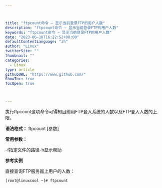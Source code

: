 ```yaml
---



title: "ftpcount命令 – 显示当前登录FTP的用户人数"
description: "ftpcount命令 – 显示当前登录FTP的用户人数"
keywords: "ftpcount命令 – 显示当前登录FTP的用户人数"
date: "2023-06-18T16:22:52+08:00"
defaultContentLanguage: "zh"
author: "Linux"
twitterSite: ""
thumbnail: ""
categories:
  - Linux
type: article
githubURL: "https://www.github.com/"
ShowToc: true
TocOpen: true



---
```


执行ftpcount这项命令可得知目前用FTP登入系统的人数以及FTP登入人数的上限。

**语法格式：** ftpcount [参数]

**常用参数：**

-f指定文件的路径-h显示帮助

**参考实例**

直接查询FTP服务器上用户的人数：

```
[root@linuxcool ~]# ftpcount
```